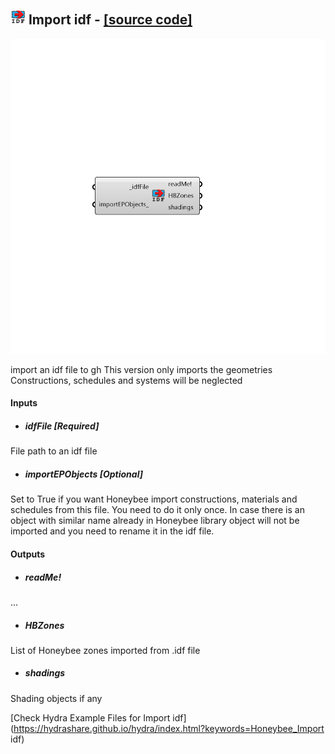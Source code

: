 ## ![](../../images/icons/Import_idf.png) Import idf - [[source code]](https://github.com/ladybug-tools/honeybee-legacy/tree/master/src/Honeybee_Import%20idf.py)

![](../../images/components/Import_idf.png)

import an idf file to gh
 This version only imports the geometries
 Constructions, schedules and systems will be neglected

#### Inputs
* ##### idfFile [Required]
File path to an idf file
* ##### importEPObjects [Optional]
Set to True if you want Honeybee import constructions, materials and schedules from this file. You need to do it only once. In case there is an object with similar name already in Honeybee library object will not be imported and you need to rename it in the idf file.

#### Outputs
* ##### readMe!
...
* ##### HBZones
List of Honeybee zones imported from .idf file
* ##### shadings
Shading objects if any


[Check Hydra Example Files for Import idf](https://hydrashare.github.io/hydra/index.html?keywords=Honeybee_Import idf)